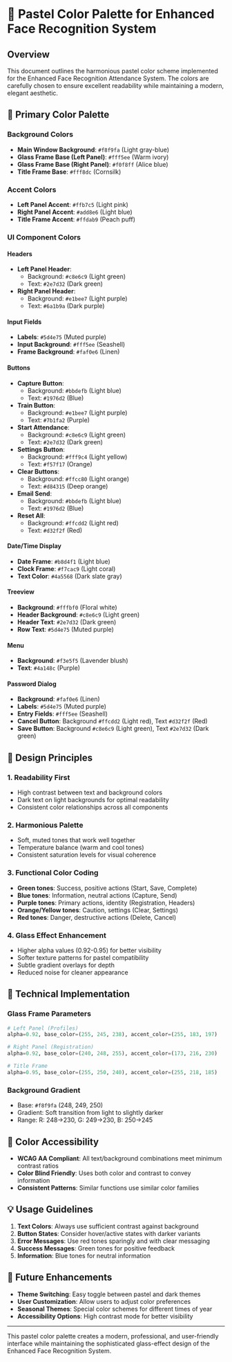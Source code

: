 # 🎨 Pastel Color Palette for Enhanced Face Recognition System

## Overview
This document outlines the harmonious pastel color scheme implemented for the Enhanced Face Recognition Attendance System. The colors are carefully chosen to ensure excellent readability while maintaining a modern, elegant aesthetic.

## 🌈 Primary Color Palette

### Background Colors
- **Main Window Background**: `#f8f9fa` (Light gray-blue)
- **Glass Frame Base (Left Panel)**: `#fff5ee` (Warm ivory)
- **Glass Frame Base (Right Panel)**: `#f0f8ff` (Alice blue)
- **Title Frame Base**: `#fff8dc` (Cornsilk)

### Accent Colors
- **Left Panel Accent**: `#ffb7c5` (Light pink)
- **Right Panel Accent**: `#add8e6` (Light blue)
- **Title Frame Accent**: `#ffdab9` (Peach puff)

### UI Component Colors

#### Headers
- **Left Panel Header**: 
  - Background: `#c8e6c9` (Light green)
  - Text: `#2e7d32` (Dark green)
- **Right Panel Header**:
  - Background: `#e1bee7` (Light purple)
  - Text: `#6a1b9a` (Dark purple)

#### Input Fields
- **Labels**: `#5d4e75` (Muted purple)
- **Input Background**: `#fff5ee` (Seashell)
- **Frame Background**: `#faf0e6` (Linen)

#### Buttons
- **Capture Button**:
  - Background: `#bbdefb` (Light blue)
  - Text: `#1976d2` (Blue)
- **Train Button**:
  - Background: `#e1bee7` (Light purple)
  - Text: `#7b1fa2` (Purple)
- **Start Attendance**:
  - Background: `#c8e6c9` (Light green)
  - Text: `#2e7d32` (Dark green)
- **Settings Button**:
  - Background: `#fff9c4` (Light yellow)
  - Text: `#f57f17` (Orange)
- **Clear Buttons**:
  - Background: `#ffcc80` (Light orange)
  - Text: `#d84315` (Deep orange)
- **Email Send**:
  - Background: `#bbdefb` (Light blue)
  - Text: `#1976d2` (Blue)
- **Reset All**:
  - Background: `#ffcdd2` (Light red)
  - Text: `#d32f2f` (Red)

#### Date/Time Display
- **Date Frame**: `#b8d4f1` (Light blue)
- **Clock Frame**: `#f7cac9` (Light coral)
- **Text Color**: `#4a5568` (Dark slate gray)

#### Treeview
- **Background**: `#fffbf0` (Floral white)
- **Header Background**: `#c8e6c9` (Light green)
- **Header Text**: `#2e7d32` (Dark green)
- **Row Text**: `#5d4e75` (Muted purple)

#### Menu
- **Background**: `#f3e5f5` (Lavender blush)
- **Text**: `#4a148c` (Purple)

#### Password Dialog
- **Background**: `#faf0e6` (Linen)
- **Labels**: `#5d4e75` (Muted purple)
- **Entry Fields**: `#fff5ee` (Seashell)
- **Cancel Button**: Background `#ffcdd2` (Light red), Text `#d32f2f` (Red)
- **Save Button**: Background `#c8e6c9` (Light green), Text `#2e7d32` (Dark green)

## 🎯 Design Principles

### 1. Readability First
- High contrast between text and background colors
- Dark text on light backgrounds for optimal readability
- Consistent color relationships across all components

### 2. Harmonious Palette
- Soft, muted tones that work well together
- Temperature balance (warm and cool tones)
- Consistent saturation levels for visual coherence

### 3. Functional Color Coding
- **Green tones**: Success, positive actions (Start, Save, Complete)
- **Blue tones**: Information, neutral actions (Capture, Send)
- **Purple tones**: Primary actions, identity (Registration, Headers)
- **Orange/Yellow tones**: Caution, settings (Clear, Settings)
- **Red tones**: Danger, destructive actions (Delete, Cancel)

### 4. Glass Effect Enhancement
- Higher alpha values (0.92-0.95) for better visibility
- Softer texture patterns for pastel compatibility
- Subtle gradient overlays for depth
- Reduced noise for cleaner appearance

## 🔧 Technical Implementation

### Glass Frame Parameters
```python
# Left Panel (Profiles)
alpha=0.92, base_color=(255, 245, 238), accent_color=(255, 183, 197)

# Right Panel (Registration)  
alpha=0.92, base_color=(240, 248, 255), accent_color=(173, 216, 230)

# Title Frame
alpha=0.95, base_color=(255, 250, 240), accent_color=(255, 218, 185)
```

### Background Gradient
- Base: `#f8f9fa` (248, 249, 250)
- Gradient: Soft transition from light to slightly darker
- Range: R: 248→230, G: 249→230, B: 250→245

## 🎨 Color Accessibility

- **WCAG AA Compliant**: All text/background combinations meet minimum contrast ratios
- **Color Blind Friendly**: Uses both color and contrast to convey information
- **Consistent Patterns**: Similar functions use similar color families

## 💡 Usage Guidelines

1. **Text Colors**: Always use sufficient contrast against background
2. **Button States**: Consider hover/active states with darker variants
3. **Error Messages**: Use red tones sparingly and with clear messaging
4. **Success Messages**: Green tones for positive feedback
5. **Information**: Blue tones for neutral information

## 🔄 Future Enhancements

- **Theme Switching**: Easy toggle between pastel and dark themes
- **User Customization**: Allow users to adjust color preferences
- **Seasonal Themes**: Special color schemes for different times of year
- **Accessibility Options**: High contrast mode for better visibility

---

This pastel color palette creates a modern, professional, and user-friendly interface while maintaining the sophisticated glass-effect design of the Enhanced Face Recognition System.
